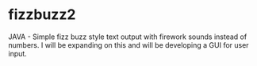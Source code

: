 # fizzbuzz2
JAVA - 
Simple fizz buzz style text output with firework sounds instead of numbers. 
I will be expanding on this and will be developing a GUI for user input.


